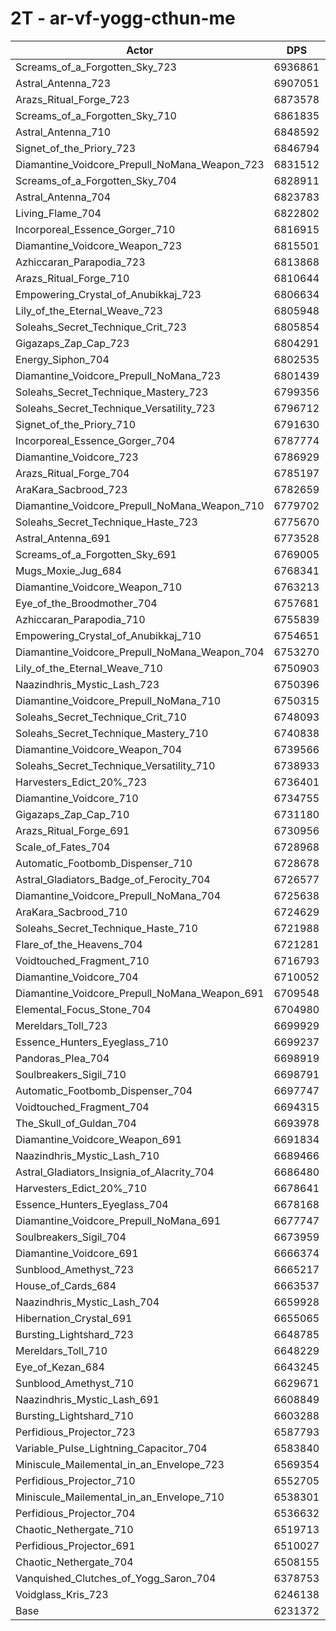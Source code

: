 # 2T - ar-vf-yogg-cthun-me
| Actor | DPS | Increase |
|---|:---:|:---:|
|Screams_of_a_Forgotten_Sky_723|6936861|11.32%|
|Astral_Antenna_723|6907051|10.84%|
|Arazs_Ritual_Forge_723|6873578|10.31%|
|Screams_of_a_Forgotten_Sky_710|6861835|10.12%|
|Astral_Antenna_710|6848592|9.91%|
|Signet_of_the_Priory_723|6846794|9.88%|
|Diamantine_Voidcore_Prepull_NoMana_Weapon_723|6831512|9.63%|
|Screams_of_a_Forgotten_Sky_704|6828911|9.59%|
|Astral_Antenna_704|6823783|9.51%|
|Living_Flame_704|6822802|9.49%|
|Incorporeal_Essence_Gorger_710|6816915|9.40%|
|Diamantine_Voidcore_Weapon_723|6815501|9.37%|
|Azhiccaran_Parapodia_723|6813868|9.35%|
|Arazs_Ritual_Forge_710|6810644|9.30%|
|Empowering_Crystal_of_Anubikkaj_723|6806634|9.23%|
|Lily_of_the_Eternal_Weave_723|6805948|9.22%|
|Soleahs_Secret_Technique_Crit_723|6805854|9.22%|
|Gigazaps_Zap_Cap_723|6804291|9.19%|
|Energy_Siphon_704|6802535|9.17%|
|Diamantine_Voidcore_Prepull_NoMana_723|6801439|9.15%|
|Soleahs_Secret_Technique_Mastery_723|6799356|9.11%|
|Soleahs_Secret_Technique_Versatility_723|6796712|9.07%|
|Signet_of_the_Priory_710|6791630|8.99%|
|Incorporeal_Essence_Gorger_704|6787774|8.93%|
|Diamantine_Voidcore_723|6786929|8.92%|
|Arazs_Ritual_Forge_704|6785197|8.89%|
|AraKara_Sacbrood_723|6782659|8.85%|
|Diamantine_Voidcore_Prepull_NoMana_Weapon_710|6779702|8.80%|
|Soleahs_Secret_Technique_Haste_723|6775670|8.73%|
|Astral_Antenna_691|6773528|8.70%|
|Screams_of_a_Forgotten_Sky_691|6769005|8.63%|
|Mugs_Moxie_Jug_684|6768341|8.62%|
|Diamantine_Voidcore_Weapon_710|6763213|8.53%|
|Eye_of_the_Broodmother_704|6757681|8.45%|
|Azhiccaran_Parapodia_710|6755839|8.42%|
|Empowering_Crystal_of_Anubikkaj_710|6754651|8.40%|
|Diamantine_Voidcore_Prepull_NoMana_Weapon_704|6753270|8.38%|
|Lily_of_the_Eternal_Weave_710|6750903|8.34%|
|Naazindhris_Mystic_Lash_723|6750396|8.33%|
|Diamantine_Voidcore_Prepull_NoMana_710|6750315|8.33%|
|Soleahs_Secret_Technique_Crit_710|6748093|8.29%|
|Soleahs_Secret_Technique_Mastery_710|6740838|8.18%|
|Diamantine_Voidcore_Weapon_704|6739566|8.16%|
|Soleahs_Secret_Technique_Versatility_710|6738933|8.15%|
|Harvesters_Edict_20%_723|6736401|8.10%|
|Diamantine_Voidcore_710|6734755|8.08%|
|Gigazaps_Zap_Cap_710|6731180|8.02%|
|Arazs_Ritual_Forge_691|6730956|8.02%|
|Scale_of_Fates_704|6728968|7.99%|
|Automatic_Footbomb_Dispenser_710|6728678|7.98%|
|Astral_Gladiators_Badge_of_Ferocity_704|6726577|7.95%|
|Diamantine_Voidcore_Prepull_NoMana_704|6725638|7.93%|
|AraKara_Sacbrood_710|6724629|7.92%|
|Soleahs_Secret_Technique_Haste_710|6721988|7.87%|
|Flare_of_the_Heavens_704|6721281|7.86%|
|Voidtouched_Fragment_710|6716793|7.79%|
|Diamantine_Voidcore_704|6710052|7.68%|
|Diamantine_Voidcore_Prepull_NoMana_Weapon_691|6709548|7.67%|
|Elemental_Focus_Stone_704|6704980|7.60%|
|Mereldars_Toll_723|6699929|7.52%|
|Essence_Hunters_Eyeglass_710|6699237|7.51%|
|Pandoras_Plea_704|6698919|7.50%|
|Soulbreakers_Sigil_710|6698791|7.50%|
|Automatic_Footbomb_Dispenser_704|6697747|7.48%|
|Voidtouched_Fragment_704|6694315|7.43%|
|The_Skull_of_Guldan_704|6693978|7.42%|
|Diamantine_Voidcore_Weapon_691|6691834|7.39%|
|Naazindhris_Mystic_Lash_710|6689466|7.35%|
|Astral_Gladiators_Insignia_of_Alacrity_704|6686480|7.30%|
|Harvesters_Edict_20%_710|6678641|7.18%|
|Essence_Hunters_Eyeglass_704|6678168|7.17%|
|Diamantine_Voidcore_Prepull_NoMana_691|6677747|7.16%|
|Soulbreakers_Sigil_704|6673959|7.10%|
|Diamantine_Voidcore_691|6666374|6.98%|
|Sunblood_Amethyst_723|6665217|6.96%|
|House_of_Cards_684|6663537|6.94%|
|Naazindhris_Mystic_Lash_704|6659928|6.88%|
|Hibernation_Crystal_691|6655065|6.80%|
|Bursting_Lightshard_723|6648785|6.70%|
|Mereldars_Toll_710|6648229|6.69%|
|Eye_of_Kezan_684|6643245|6.61%|
|Sunblood_Amethyst_710|6629671|6.39%|
|Naazindhris_Mystic_Lash_691|6608849|6.06%|
|Bursting_Lightshard_710|6603288|5.97%|
|Perfidious_Projector_723|6587793|5.72%|
|Variable_Pulse_Lightning_Capacitor_704|6583840|5.66%|
|Miniscule_Mailemental_in_an_Envelope_723|6569354|5.42%|
|Perfidious_Projector_710|6552705|5.16%|
|Miniscule_Mailemental_in_an_Envelope_710|6538301|4.93%|
|Perfidious_Projector_704|6536632|4.90%|
|Chaotic_Nethergate_710|6519713|4.63%|
|Perfidious_Projector_691|6510027|4.47%|
|Chaotic_Nethergate_704|6508155|4.44%|
|Vanquished_Clutches_of_Yogg_Saron_704|6378753|2.37%|
|Voidglass_Kris_723|6246138|0.24%|
|Base|6231372|0.00%|

